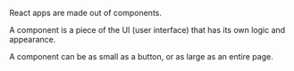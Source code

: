 React apps are made out of components. 

A component is a piece of the UI (user interface) that has its own logic and appearance. 

A component can be as small as a button, or as large as an entire page.